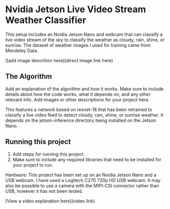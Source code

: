 # Nvidia Jetson Live Video Stream Weather Classifier

 This setup includes an Nvidia Jetson Nano and webcam that can classify a live video stream of the sky to classify the weather as cloudy, rain, shine, or sunrise. The dataset of weather images I used for training came from Mendeley Data.

![add image descrition here](direct image link here)

## The Algorithm

Add an explanation of the algorithm and how it works. Make sure to include details about how the code works, what it depends on, and any other relevant info. Add images or other descriptions for your project here. 

This features a network based on resnet-18 that has been retrained to classify a live video feed to detect cloudy, rain, shine, or sunrise weather. It depends on the jetson-inference directory being installed on the Jetson Nano.

## Running this project

1. Add steps for running this project.
2. Make sure to include any required libraries that need to be installed for your project to run.

Hardware: This project has been set up on an Nvidia Jetson Nano and a USB webcam. I have used a Logitech C270 720p HD USB webcam. It may also be possible to use a camera with the MIPI-CSI connector rather than USB, however it has not been tested.

[View a video explanation here](video link)
